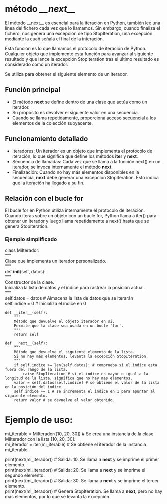# método *\_\_next__*

El método \_\_next__ es esencial para la iteración en Python, también lee una línea del fichero cada vez que lo llamamos. Sin embargo, cuando finaliza el fichero, nos genera una excepción de tipo StopIteration, una excepción mediante la cuañ señala el final de la interación.  

Esta función es lo que llamamos el protocolo de iteración de Python. Cualquier objeto que implemente esta función para avanzar al siguiente resultado y que lance la excepción StopIteration tras el último resultado es considerado como un iterador.  

Se utiliza para obtener el siguiente elemento de un iterador.  

## Función principal

- El método __next__ se define dentro de una clase que actúa como un iterador.  
- Su propósito es devolver el siguiente valor en una secuencia.  
- Cuando se llama repetidamente, proporciona acceso secuencial a los elementos de la colección subyacente.  

## Funcionamiento detallado

- Iteradores: Un iterador es un objeto que implementa el protocolo de iteración, lo que significa que define los métodos __iter__ y __next__.  
- Secuencia de llamadas: Cada vez que se llama a la función next() en un iterador, se invoca internamente el método __next__.  
- Finalización: Cuando no hay más elementos disponibles en la secuencia, __next__ debe generar una excepción StopIteration. Esto indica que la iteración ha llegado a su fin.  

## Relación con el bucle for

El bucle for en Python utiliza internamente el protocolo de iteración.  
Cuando iteras sobre un objeto con un bucle for, Python llama a iter() para obtener un iterador y luego llama repetidamente a next() hasta que se genera StopIteration.  

### Ejemplo simplificado

class MiIterador:  
    """  
    Clase que implementa un iterador personalizado.  
    """  
    def __init__(self, datos):  
        """  
        Constructor de la clase.  
        Inicializa la lista de datos y el índice para rastrear la posición actual.  
        """  
        self.datos = datos  # Almacena la lista de datos que se iterarán  
        self.indice = 0      # Inicializa el índice en 0  

    def __iter__(self):  
        """  
        Método que devuelve el objeto iterador en sí.  
        Permite que la clase sea usada en un bucle 'for'.  
        """  
        return self  

    def __next__(self):  
        """  
        Método que devuelve el siguiente elemento de la lista.  
        Si no hay más elementos, levanta la excepción StopIteration.  
        """  
        if self.indice >= len(self.datos): # comprueba si el indice esta fuera del rango de la lista.  
            raise StopIteration # si el indice es mayor o igual a la longitud de la lista, significa que no hay mas elementos.  
        valor = self.datos[self.indice] # se obtiene el valor de la lista en la posición del indice.  
        self.indice += 1 # se incrementa el indice en 1 para apuntar al siguiente elemento.  
        return valor # se devuelve el valor obtenido.  

# Ejemplo de uso:
mi_iterable = MiIterador([10, 20, 30]) # Se crea una instancia de la clase MiIterador con la lista [10, 20, 30].  
mi_iterador = iter(mi_iterable) # Se obtiene el iterador de la instancia mi_iterable.  

print(next(mi_iterador))  # Salida: 10. Se llama a __next__ y se imprime el primer elemento.  
print(next(mi_iterador))  # Salida: 20. Se llama a __next__ y se imprime el segundo elemento.  
print(next(mi_iterador))  # Salida: 30. Se llama a __next__ y se imprime el tercer elemento.  
print(next(mi_iterador))  # Genera StopIteration. Se llama a __next__, pero no hay más elementos, por lo que se levanta la excepción.